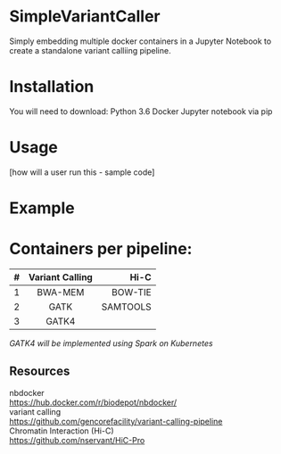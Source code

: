 # SimpleVariantCaller
Simply embedding multiple docker containers in a Jupyter Notebook to create a standalone variant calliing pipeline.
# Installation
You will need to download: 
Python 3.6
Docker
Jupyter notebook via pip

# Usage
[how will a user run this - sample code]

# Example


# Containers per pipeline:
| #        | Variant Calling           | Hi-C  |
| ------------- |:-------------:| -----:|
| 1      | BWA-MEM | BOW-TIE |
| 2      | GATK      |   SAMTOOLS |
| 3      | GATK4     |     |

<i> GATK4 will be implemented using Spark on Kubernetes </i>

## Resources
nbdocker <br>
https://hub.docker.com/r/biodepot/nbdocker/ <br>
variant calling <br>
https://github.com/gencorefacility/variant-calling-pipeline <br>
Chromatin Interaction (Hi-C) <br>
https://github.com/nservant/HiC-Pro
